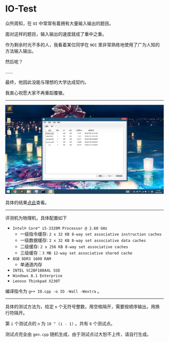 # IO-Test
众所周知，在 `OI` 中常常有着拥有大量输入输出的题目。

面对这样的题目，输入输出的速度就成了重中之重。

作为剩余时光不多的人，我看着某位同学在 `NOI` 里非常熟练地使用了广为人知的方法输入输出。

然后呢？

……

最终，他因此没能与理想的大学达成契约。

我衷心祝愿大家不再重蹈覆辙。

* * *

![](result.png)

具体的结果[点此](https://htmlpreview.github.io/?https://github.com/Ghastlcon/IO-Test/blob/master/IO/result.html)查看。

* * *

评测机为物理机，具体配置如下

* `Intel® Core™ i5-3320M Processor @ 2.60 GHz`
  * 一级指令缓存: `2 x 32 KB 8-way set associative instruction caches`
  * 一级数据缓存: `2 x 32 KB 8-way set associative data caches`
  * 二级缓存: `2 x 256 KB 8-way set associative caches`
  * 三级缓存：`3 MB 12-way set associative shared cache`
* `8GB DDR3 1600 RAM`
  * 单通道内存
* `INTEL SC2BF180A4L SSD`
* `Windows 8.1 Enterprise`
* `Lenovo Thinkpad X230T`

编译指令为 `g++ IO.cpp -o IO -Wall -Wextra` 。

* * *

具体的测试方法为，给定 `n` 个无符号整数，用空格隔开，需要按顺序输出，用换行符隔开。

第 `i` 个测试点的 `n` 为 `10 ^ (i - 1)` 。共有 `8` 个测试点。

测试点完全由 `gen.cpp` 随机生成，由于测试点过大恕不上传，请自行生成。
